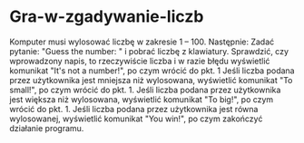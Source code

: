 # Gra-w-zgadywanie-liczb

Komputer musi wylosować liczbę w zakresie 1 – 100. Następnie:
Zadać pytanie: "Guess the number: " i pobrać liczbę z klawiatury.
Sprawdzić, czy wprowadzony napis, to rzeczywiście liczba i w razie błędu wyświetlić komunikat "It's not a number!", po czym wrócić do pkt. 1
Jeśli liczba podana przez użytkownika jest mniejsza niż wylosowana, wyświetlić komunikat "To small!", po czym wrócić do pkt. 1.
Jeśli liczba podana przez użytkownika jest większa niż wylosowana, wyświetlić komunikat "To big!", po czym wrócić do pkt. 1.
Jeśli liczba podana przez użytkownika jest równa wylosowanej, wyświetlić komunikat "You win!", po czym zakończyć działanie programu.
